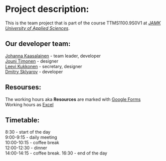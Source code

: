 # Project description:
This is the team project that is part of the course TTMS1100.9S0V1 at *[JAMK University of Applied Sciences](https://www.jamk.fi/en/Home/)*.

## Our developer team:
[Johanna Kaasalainen](https://github.com/lasikuula) - team leader, developer  
[Jouni Timonen](https://github.com/JouniTimonen) - designer  
[Leevi Kukkonen](https://github.com/Lewizkuz) - secretary, designer  
[Dmitry Sklyarov](https://github.com/sudexp) - developer  

## Resourses:
The working hours aka **Resources** are marked with [Google Forms](https://docs.google.com/forms/d/e/1FAIpQLSf87oao9gASZssCMJP5kPLuoHBxJdDThmxjrn5yhZPqzEg93g/viewform)  
Working hours as [Excel](https://docs.google.com/spreadsheets/d/1eZ1vn9L-PebnHfg2CDteYSFt9b-gpKnZHaR0p0UQWvA/edit?usp=sharing)
## Timetable:
8:30 - start of the day  
9:00-9:15 - daily meeting  
10:00-10:15 - coffee break  
12:00-12:30 - dinner  
14:00-14:15 - coffee break. 16:30 - end of the day  
